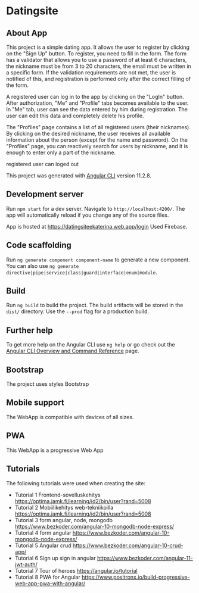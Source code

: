 # Datingsite

## About App

This project is a simple dating app.
It allows the user to register by clicking on the "Sign Up" button. To register, you need to fill in the form.
The form has a validator that allows you to use a password of at least 6 characters, the nickname must be from 3 to 20 characters, the email must be written in a specific form. If the validation requirements are not met, the user is notified of this, and registration is performed only after the correct filling of the form.

A registered user can log in to the app by clicking on the "LogIn" button. After authorization, "Me" and "Profile" tabs becomes available to the user. In "Me" tab, user can see the data entered by him during registration. The user can edit this data and completely delete his profile.

The "Profiles" page contains a list of all registered users (their nicknames). By clicking on the desired nickname, the user receives all available information about the person (except for the name and password). On the "Profiles" page, you can reactively search for users by nickname, and it is enough to enter only a part of the nickname.

registered user can loged out

This project was generated with [Angular CLI](https://github.com/angular/angular-cli) version 11.2.8.

## Development server

Run `npm start` for a dev server. Navigate to `http://localhost:4200/`. The app will automatically reload if you change any of the source files.

App is hosted at https://datingsiteekaterina.web.app/login
Used Firebase.

## Code scaffolding

Run `ng generate component component-name` to generate a new component. You can also use `ng generate directive|pipe|service|class|guard|interface|enum|module`.

## Build

Run `ng build` to build the project. The build artifacts will be stored in the `dist/` directory. Use the `--prod` flag for a production build.


## Further help

To get more help on the Angular CLI use `ng help` or go check out the [Angular CLI Overview and Command Reference](https://angular.io/cli) page.
  
  ## Bootstrap
  The project uses styles Bootstrap

  ## Mobile support
  The WebApp is compatible with devices of all sizes.
  
  ## PWA
 This WebApp is a progressive Web App 

 ## Tutorials
 The following tutorials were used when creating the site:
 - Tutorial 1 Frontend-sovelluskehitys
 https://optima.jamk.fi/learning/id2/bin/user?rand=5008
 - Tutorial 2 Mobiilikehitys web-tekniikoilla
 https://optima.jamk.fi/learning/id2/bin/user?rand=5008
- Tutorial 3 form angular, node, mongodb
https://www.bezkoder.com/angular-10-mongodb-node-express/
 - Tutorial 4 form angular
https://www.bezkoder.com/angular-10-mongodb-node-express/
 - Tutorial 5 Angular crud
https://www.bezkoder.com/angular-10-crud-app/
 - Tutorial 6 Sign up sign in angular
 https://www.bezkoder.com/angular-11-jwt-auth/ 
- Tutorial 7 Tour of heroes
 https://angular.io/tutorial
- Tutorial 8 PWA for Angular
https://www.positronx.io/build-progressive-web-app-pwa-with-angular/

 






